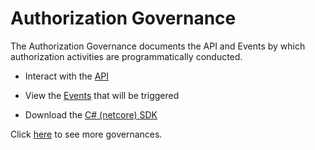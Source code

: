 # Authorization Governance

The Authorization Governance documents the API and Events by which authorization activities are programmatically conducted.

- Interact with the [API](./api)

- View the [Events](./events) that will be triggered

- Download the [C# (netcore) SDK](./csharp-netcore-client.zip)


 Click [here](https://github.com/solidstateops/governances/wiki) to see more governances.
